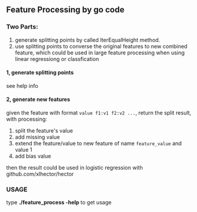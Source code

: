 ## Feature Processing by go code 
### Two Parts:
1. generate splitting points by called IterEqualHeight method.
2. use splitting points to converse the original features to new combined feature, which could be used in large feature processing when using linear regressiong or classfication

#### 1, generate splitting points
see help info

#### 2, generate new features
given the feature with format `value f1:v1 f2:v2 ...`, return the split result, with processing:

1. split the feature's value
2. add missing value 
3. extend the feature/value to new feature of name `feature_value` and value 1
4. add bias value

then the result could be used in logistic regression with github.com/xlhector/hector

### USAGE
type **./feature_process -help** to get usage

